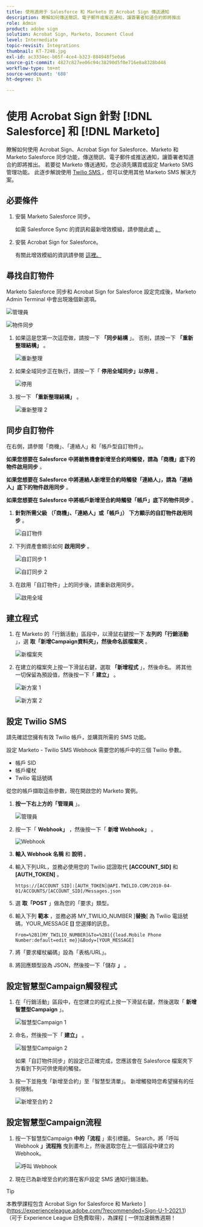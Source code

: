 ```yaml
---
title: 使用適用于 Salesforce 和 Marketo 的 Acrobat Sign 傳送通知
description: 瞭解如何傳送簡訊、電子郵件或推送通知，讓簽署者知道合約即將推出
role: Admin
product: adobe sign
solution: Acrobat Sign, Marketo, Document Cloud
level: Intermediate
topic-revisit: Integrations
thumbnail: KT-7248.jpg
exl-id: ac3334ec-b65f-4ce4-b323-884948f5e0a6
source-git-commit: 4827c827ee06c94c38290d5f0e716e8a8328bd48
workflow-type: tm+mt
source-wordcount: '688'
ht-degree: 1%

---
```


# 使用 Acrobat Sign 針對 [!DNL Salesforce] 和 [!DNL Marketo]

瞭解如何使用 Acrobat Sign、Acrobat Sign for Salesforce、Marketo 和 Marketo Salesforce 同步功能，傳送簡訊、電子郵件或推送通知，讓簽署者知道合約即將推出。 若要從 Marketo 傳送通知，您必須先購買或設定 Marketo SMS 管理功能。 此逐步解說使用 [ Twilio SMS ](https://launchpoint.marketo.com/twilio/twilio-sms-for-marketo/) ，但可以使用其他 Marketo SMS 解決方案。

## 必要條件

1. 安裝 Marketo Salesforce 同步。

   如需 Salesforce Sync 的資訊和最新增效模組，請參閱此處 [ 。](https://experienceleague.adobe.com/docs/marketo/using/product-docs/crm-sync/salesforce-sync/understanding-the-salesforce-sync.html)

1. 安裝 Acrobat Sign for Salesforce。

   有關此增效模組的資訊請參閱 [ 這裡。](https://helpx.adobe.com/ca/sign/using/salesforce-integration-installation-guide.html)

## 尋找自訂物件

Marketo Salesforce 同步和 Acrobat Sign for Salesforce 設定完成後，Marketo Admin Terminal 中會出現幾個新選項。

![管理員](assets/adminTab.png)

![物件同步](assets/salesforceAdmin.png)

1. 如果這是您第一次這麼做，請按一下 **「同步結構** 」。 否則，請按一下 **「重新整理結構」** 。

   ![重新整理](assets/refreshSchema1.png)

1. 如果全域同步正在執行，請按一下「 **停用全域同步」以停用** 。

   ![停用](assets/disableGlobal.png)

1. 按一下 **「重新整理結構」** 。

   ![重新整理 2](assets/refreshSchema2.png)

## 同步自訂物件

在右側，請參閱「商機」、「連絡人」和「帳戶型自訂物件」。

**如果您想要在 Salesforce 中將銷售機會新增至合約時觸發，請為「商機」底下的物件啟用同步** 。

**如果您想要在 Salesforce 中將連絡人新增至合約時觸發「連絡人」，請為「連絡人」底下的物件啟用同步** 。

**如果您想要在 Salesforce 中將帳戶新增至合約時觸發「帳戶」底下的物件同步** 。

1. **針對所需父級 （「商機」、「連絡人」或「帳戶」） 下方顯示的自訂物件啟用同步** 。

   ![自訂物件](assets/customObjects.png)

1. 下列資產會顯示如何 **啟用同步** 。

   ![自訂同步 1](assets/customObjectSync1.png)

   ![自訂同步 2](assets/customObjectSync2.png)

1. 在啟用「自訂物件」上的同步後，請重新啟用同步。

   ![啟用全域](assets/enableGlobal.png)

## 建立程式

1. 在 Marketo 的「行銷活動」區段中，以滑鼠右鍵按一下 **左列的「行銷活動** 」，選 **取「新增Campaign資料夾」，然後命名該檔案夾** 。

   ![新檔案夾](assets/newFolder.png)

1. 在建立的檔案夾上按一下滑鼠右鍵，選取 **「新增程式** 」，然後命名。 將其他一切保留為預設值，然後按一下「 **建立」** 。

   ![新方案 1](assets/newProgram1.png)

   ![新方案 2](assets/newProgram2.png)

## 設定 Twilio SMS

請先確認您擁有有效 Twilio 帳戶，並購買所需的 SMS 功能。

設定 Marketo - Twilio SMS Webhook 需要您的帳戶中的三個 Twilio 參數。

- 帳戶 SID
- 帳戶權杖
- Twilio 電話號碼

從您的帳戶擷取這些參數，現在開啟您的 Marketo 實例。

1. **按一下右上方的「管理員** 」。

   ![管理員](assets/adminTab.png)

1. 按一下「 **Webhook」** ，然後按一下「 **新增 Webhook」** 。

   ![Webhook](assets/webhooks.png)

1. **輸入 Webhook 名稱** 和 **說明** 。

1. 輸入下列URL，並務必使用您的 Twilio 認證取代 **[ACCOUNT_SID]** 和 **[AUTH_TOKEN]** 。

   ```
   https://[ACCOUNT_SID]:[AUTH_TOKEN]@API.TWILIO.COM/2010-04-01/ACCOUNTS/[ACCOUNT_SID]/Messages.json
   ```

1. 選 **取「POST** 」做為您的「要求」類型。

1. 輸入下列 **範本** ，並務必將 MY_TWILIO_NUMBER ]**替換**[ 為 Twilio 電話號碼，YOUR_MESSAGE **[]** 您選擇的訊息。

   ```
   From=%2B1[MY_TWILIO_NUMBER]&To=%2B1{{lead.Mobile Phone Number:default=edit me}}&Body=[YOUR_MESSAGE]
   ```

1. 將「要求權杖編碼」設為「表格/URL」。

1. 將回應類型設為 JSON，然後按一下「儲存 **」** 。

## 設定智慧型Campaign觸發程式

1. 在「行銷活動」區段中，在您建立的程式上按一下滑鼠右鍵，然後選取「 **新增智慧型Campaign** 」。

   ![智慧型Campaign 1](assets/smartCampaign1.png)

1. 命名，然後按一下「 **建立」** 。

   ![智慧型Campaign 2](assets/smartCampaign3.png)

   如果「自訂物件同步」的設定已正確完成，您應該會在 Salesforce 檔案夾下方看到下列可供使用的觸發。

1. 按一下並拖曳「新增至合約」至「智慧型清單」。 新增觸發時您希望擁有的任何限制。

   ![新增至合約 2](assets/addedToAgreement2.png)

## 設定智慧型Campaign流程

1. 按一下智慧型Campaign **中的「流程** 」索引標籤。 Search，將「呼叫 Webhook **」流程拖** 曳到畫布上，然後選取您在上一個區段中建立的 Webhook。

   ![呼叫 Webhook](assets/callWebhook.png)

1. 現在已為新增至合約的潛在客戶設定 SMS 通知行銷活動。

>[!TIP]
>
>本教學課程包含 Acrobat Sign for Salesforce 和 Marketo ](https://experienceleague.adobe.com/?recommended=Sign-U-1-2021.1) （可于 Experience League 日免費取得），為課程 [ 一併加速銷售週期！